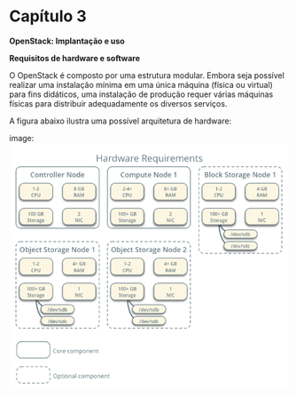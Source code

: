 # Capítulo 3

**OpenStack: Implantação e uso**

**Requisitos de hardware e software**

O OpenStack é composto por uma estrutura modular. Embora seja possível realizar uma instalação mínima em uma única máquina (física ou virtual) para fins didáticos, uma instalação de produção requer várias máquinas físicas para distribuir adequadamente os diversos serviços.

A figura abaixo ilustra uma possível arquitetura de hardware:

  image: ![Hardware](images/hwreqs.png)
